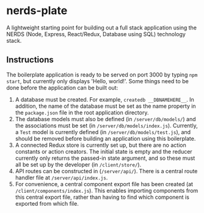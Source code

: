 # nerds-plate

A lightweight starting point for building out a full stack application using
the NERDS (Node, Express, React/Redux, Database using SQL) technology stack.

## Instructions

The boilerplate application is ready to be served on port 3000 by typing
`npm start`, but currently only displays 'Hello, world!'. Some things need to
be done before the application can be built out:

1. A database must be created. For example, `createdb __DBNAMEHERE__`.
   In addition, the name of the database must be set as the name property in the
   `package.json` file in the root application directory.
2. The database models must also be defined (in `/server/db/models/`) and the
   associations must be set (in `/server/db/models/index.js`). Currently, a
   `Test` model is currently defined (in `/server/db/models/test.js`), and
   should be removed before building an application using this boilerplate.
3. A connected Redux store is currently set up, but there are no action
   constants or action creators. The initial state is empty and the reducer
   currently only returns the passed-in state argument, and so these must all be
   set up by the developer (in `/client/store/`).
4. API routes can be constructed in (`/server/api/`). There is a central route
   handler file at `/server/api/index.js`.
5. For convenience, a central component export file has been created
   (at `/client/components/index.js`). This enables importing components from
   this central export file, rather than having to find which component is
   exported from which file.
